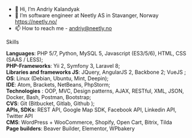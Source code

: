 - 👋 Hi, I’m Andriy Kalandyak
- 👀 I’m  software engineer at Neetly AS in Stavanger, Norway https://neetly.no/
- 📫 How to reach me - andriy@neetly.no

Skills

**Languages**: PHP 5/7, Python, MySQL 5, Javascript (ES3/5/6), HTML, CSS (SAAS  /  LESS);  
**PHP-Frameworks**: Yii 2, Symfony 3, Laravel 8;  
**Libraries and frameworks JS**:  JQuery, AngularJS 2, Backbone 2; VueJS ;  
**OS**: Linux (Debian, Ubuntu, Mint, Deepin);  
**IDE**: Atom, Brackets, NetBeans, PhpStorm;  
**Technologies** : OOP, MVC, Design patterns, AJAX, RESTful, XML, JSON, Docker, Bash, Postman, Bootstrap;  
**CVS**: Git (Bitbucket, Gitlab, Github );  
**APIs, SDKs**: REST API, Google Map SDK, Facebook API, Linkedin API, Twitter API  
**CMS**: WordPress + WooCommerce, Shopify, Open Cart, Bitrix, Tilda  
**Page builders**: Beaver Builder, Elementor, WPbakery  


<!---
AndriyNHT/AndriyNHT is a ✨ special ✨ repository because its `README.md` (this file) appears on your GitHub profile.
You can click the Preview link to take a look at your changes.
--->
